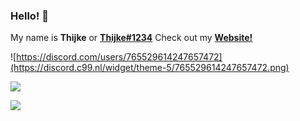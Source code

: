 ### Hello! 👋
My name is **Thijke** or [**Thijke#1234**](https://discord.com/users/765529614247657472)
Check out my [**Website!**](https://thijke.nl)

![https://discord.com/users/765529614247657472](https://discord.c99.nl/widget/theme-5/765529614247657472.png)


![](https://github-readme-stats.vercel.app/api?username=Thijke&show_icons=true&include_all_commits=true&theme=tokyonight&border_radius=10)

![](https://github-readme-stats.vercel.app/api/top-langs/?username=Thijke&layout=compact&theme=tokyonight&border_radius=10&langs_count=4)

